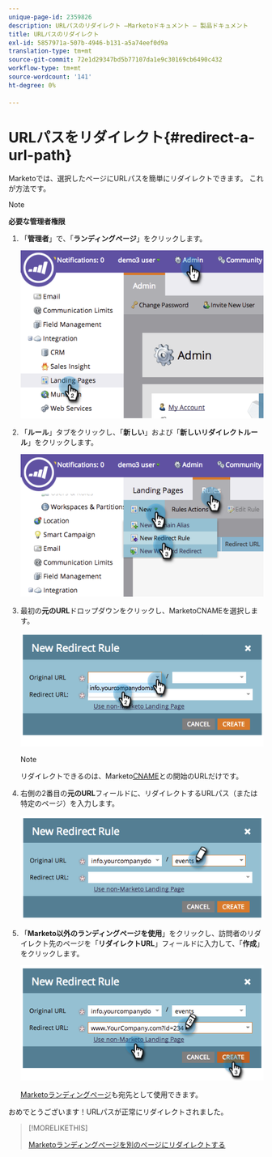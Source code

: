 ```yaml
---
unique-page-id: 2359826
description: URLパスのリダイレクト —Marketoドキュメント — 製品ドキュメント
title: URLパスのリダイレクト
exl-id: 5857971a-507b-4946-b131-a5a74eef0d9a
translation-type: tm+mt
source-git-commit: 72e1d29347bd5b77107da1e9c30169cb6490c432
workflow-type: tm+mt
source-wordcount: '141'
ht-degree: 0%

---
```


# URLパスをリダイレクト{#redirect-a-url-path}

Marketoでは、選択したページにURLパスを簡単にリダイレクトできます。 これが方法です。

>[!NOTE]
>
>**必要な管理者権限**

1. 「**管理者**」で、「**ランディングページ**」をクリックします。

   ![](assets/image2014-9-18-13-3a43-3a29.png)

1. 「**ルール**」タブをクリックし、「**新しい**」および「**新しいリダイレクトルール**」をクリックします。

   ![](assets/image2014-9-18-13-3a43-3a40.png)

1. 最初の&#x200B;**元のURL**&#x200B;ドロップダウンをクリックし、MarketoCNAMEを選択します。

   ![](assets/image2014-9-18-13-3a43-3a49.png)

   >[!NOTE]
   >
   >リダイレクトできるのは、Marketo[CNAME](/help/marketo/product-docs/demand-generation/landing-pages/landing-page-actions/customize-your-landing-page-urls-with-a-cname.md)との開始のURLだけです。

1. 右側の2番目の&#x200B;**元のURL**&#x200B;フィールドに、リダイレクトするURLパス（または特定のページ）を入力します。

   ![](assets/image2014-9-18-13-3a43-3a59.png)

1. 「**Marketo以外のランディングページを使用**」をクリックし、訪問者のリダイレクト先のページを「**リダイレクトURL**」フィールドに入力して、「**作成**」をクリックします。

   ![](assets/image2014-9-18-13-3a44-3a7.png)

   [Marketoランディングページ](/help/marketo/product-docs/demand-generation/landing-pages/landing-page-actions/redirect-a-marketo-landing-page-to-another-page.md)も宛先として使用できます。

おめでとうございます！URLパスが正常にリダイレクトされました。

>[!MORELIKETHIS]
>
>[Marketoランディングページを別のページにリダイレクトする](/help/marketo/product-docs/demand-generation/landing-pages/landing-page-actions/redirect-a-marketo-landing-page-to-another-page.md)
